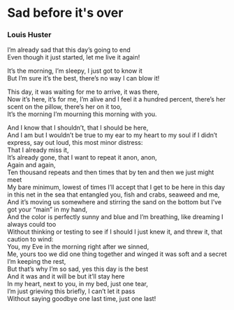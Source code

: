 # Sad before it's over
### Louis Huster

I’m already sad that this day’s going to end  
Even though it just started, let me live it again\!

It’s the morning, I’m sleepy, I just got to know it  
But I’m sure it’s the best, there’s no way I can blow it\!

This day, it was waiting for me to arrive, it was there,   
Now it’s here, it’s for me, I’m alive and I feel it a hundred percent, there’s her scent on the pillow, there’s her on it too,   
It’s the morning I’m mourning this morning with you.

And I know that I shouldn’t, that I should be here,  
And I am but I wouldn’t be true to my ear to my heart to my soul if I didn’t express, say out loud, this most minor distress:  
That I already miss it,  
It’s already gone, that I want to repeat it anon, anon,  
Again and again,  
Ten thousand repeats and then times that by ten and then we just might meet  
My bare minimum, lowest of times I’ll accept that I get to be here in this day in this net in the sea that entangled you, fish and crabs, seaweed and me,  
And it’s moving us somewhere and stirring the sand on the bottom but I’ve got your “main” in my hand,  
And the color is perfectly sunny and blue and I’m breathing, like dreaming I always could too  
Without thinking or testing to see if I should I just knew it, and threw it, that caution to wind:  
You, my Eve in the morning right after we sinned,  
Me, yours too we did one thing together and winged it was soft and a secret I’m keeping the rest,  
But that’s why I’m so sad, yes this day is the best  
And it was and it will be but it’ll stay here  
In my heart, next to you, in my bed, just one tear,  
I’m just grieving this briefly, I can’t let it pass  
Without saying goodbye one last time, just one last\!
